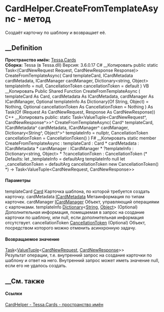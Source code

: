 # CardHelper.CreateFromTemplateAsync - метод
Создаёт карточку по шаблону и возвращает её.
## __Definition
 **Пространство имён:** [Tessa.Cards](N_Tessa_Cards.htm)  
 **Сборка:** Tessa (в Tessa.dll) Версия: 3.6.0.17
C# __Копировать
     public static Task<(CardNewRequest Request, CardNewResponse Response)> CreateFromTemplateAsync(
    	Card templateCard,
    	ICardMetadata cardMetadata,
    	ICardManager cardManager,
    	Dictionary<string, Object> templateInfo = null,
    	CancellationToken cancellationToken = default
    )
VB __Копировать
     Public Shared Function CreateFromTemplateAsync ( 
    	templateCard As Card,
    	cardMetadata As ICardMetadata,
    	cardManager As ICardManager,
    	Optional templateInfo As Dictionary(Of String, Object) = Nothing,
    	Optional cancellationToken As CancellationToken = Nothing
    ) As Task(Of (Request As CardNewRequest, Response As CardNewResponse))
C++ __Копировать
     public:
    static Task<ValueTuple<CardNewRequest^, CardNewResponse^>>^ CreateFromTemplateAsync(
    	Card^ templateCard, 
    	ICardMetadata^ cardMetadata, 
    	ICardManager^ cardManager, 
    	Dictionary<String^, Object^>^ templateInfo = nullptr, 
    	CancellationToken cancellationToken = CancellationToken()
    )
F# __Копировать
     static member CreateFromTemplateAsync : 
            templateCard : Card * 
            cardMetadata : ICardMetadata * 
            cardManager : ICardManager * 
            ?templateInfo : Dictionary<string, Object> * 
            ?cancellationToken : CancellationToken 
    (* Defaults:
            let _templateInfo = defaultArg templateInfo null
            let _cancellationToken = defaultArg cancellationToken new CancellationToken()
    *)
    -> Task<ValueTuple<CardNewRequest, CardNewResponse>> 
#### Параметры
templateCard [Card](T_Tessa_Cards_Card.htm)
    Карточка шаблона, по которой требуется создать карточку.
cardMetadata [ICardMetadata](T_Tessa_Cards_ICardMetadata.htm)
    Метаинформация по типам карточек.
cardManager [ICardManager](T_Tessa_Cards_ICardManager.htm)
    Объект, управляющий операциями с карточками.
templateInfo
[Dictionary](https://learn.microsoft.com/dotnet/api/system.collections.generic.dictionary-2)<[String](https://learn.microsoft.com/dotnet/api/system.string),
[Object](https://learn.microsoft.com/dotnet/api/system.object)> (Optional)
     Дополнительная информация, помещаемая в запрос на создание карточки по шаблону, или null, если дополнительная информация отсутствует. 
cancellationToken
[CancellationToken](https://learn.microsoft.com/dotnet/api/system.threading.cancellationtoken)
(Optional)
    Объект, посредством которого можно отменить асинхронную задачу.
#### Возвращаемое значение
[Task](https://learn.microsoft.com/dotnet/api/system.threading.tasks.task-1)<[ValueTuple](https://learn.microsoft.com/dotnet/api/system.valuetuple-2)<[CardNewRequest](T_Tessa_Cards_CardNewRequest.htm),
[CardNewResponse](T_Tessa_Cards_CardNewResponse.htm)>>  
Результат операции, т.е. внутренний запрос на создание карточки по шаблону и
ответ на него. Внутренний запрос может иметь значение null, если его не
удалось создать.
## __См. также
#### Ссылки
[CardHelper - ](T_Tessa_Cards_CardHelper.htm)
[Tessa.Cards - пространство имён](N_Tessa_Cards.htm)
